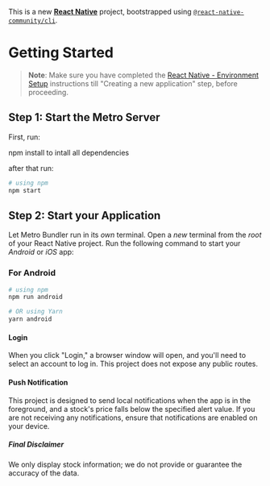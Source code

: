 This is a new [**React Native**](https://reactnative.dev) project, bootstrapped using [`@react-native-community/cli`](https://github.com/react-native-community/cli).

# Getting Started

> **Note**: Make sure you have completed the [React Native - Environment Setup](https://reactnative.dev/docs/environment-setup) instructions till "Creating a new application" step, before proceeding.

## Step 1: Start the Metro Server

First, run:

npm install to intall all dependencies

after that run:

```bash
# using npm
npm start


```

## Step 2: Start your Application

Let Metro Bundler run in its _own_ terminal. Open a _new_ terminal from the _root_ of your React Native project. Run the following command to start your _Android_ or _iOS_ app:

### For Android

```bash
# using npm
npm run android

# OR using Yarn
yarn android
```

#### Login

When you click "Login," a browser window will open, and you'll need to select an account to log in.
This project does not expose any public routes.

#### Push Notification

This project is designed to send local notifications when the app is in the foreground, and a stock's price falls below the specified alert value.
If you are not receiving any notifications, ensure that notifications are enabled on your device.

##### Final Disclaimer

We only display stock information; we do not provide or guarantee the accuracy of the data.
